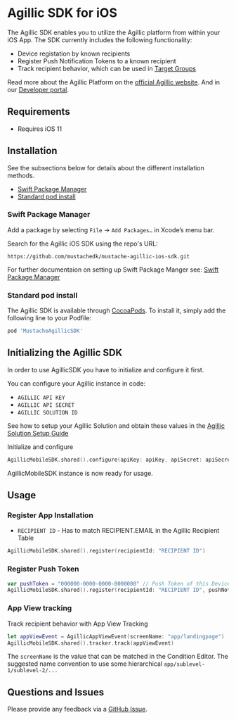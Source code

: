 # Agillic SDK for iOS

The Agillic SDK enables you to utilize the Agillic platform from within your iOS App. 
The SDK currently includes the following functionality:

 * Device registation by known recipients
 * Register Push Notification Tokens to a known recipient
 * Track recipient behavior, which can be used in [Target Groups](https://support.agillic.com/hc/en-gb/articles/360007001991-All-You-Need-to-Know-About-Target-Groups)
 
Read more about the Agillic Platform on the [official Agillic website](https://agillic.com).
And in our [Developer portal](https://developers.agillic.com).

## Requirements

- Requires iOS 11

## Installation

See the subsections below for details about the different installation methods.
* [Swift Package Manager](README.md#swift-package-manager)
* [Standard pod install](README.md#standard-pod-install)

### Swift Package Manager

Add a package by selecting `File` → `Add Packages…` in Xcode’s menu bar.

Search for the Agillic iOS SDK using the repo's URL:
```console
https://github.com/mustachedk/mustache-agillic-ios-sdk.git
```

For further documentaion on setting up Swift Package Manger see: 
[Swift Package Manager](docs/SwiftPackageManager.md)

### Standard pod install

The Agillic SDK is available through [CocoaPods](https://cocoapods.org). 
To install it, simply add the following line to your Podfile:

```ruby
pod 'MustacheAgillicSDK'
```

## Initializing the Agillic SDK

In order to use AgillicSDK you have to initialize and configure it first.

You can configure your Agillic instance in code:
* ``AGILLIC API KEY``
* ``AGILLIC API SECRET``
* ``AGILLIC SOLUTION ID``

See how to setup your Agillic Solution and obtain these values 
in the [Agillic Solution Setup Guide](docs/AgillicSolutionSetup.md)

Initialize and configure
```swift
AgillicMobileSDK.shared().configure(apiKey: apiKey, apiSecret: apiSecret, solutionId: solutionId)
```

AgillicMobileSDK instance is now ready for usage.

## Usage

### Register App Installation

* ``RECIPIENT ID`` - Has to match RECIPIENT.EMAIL in the Agillic Recipient Table

```swift
AgillicMobileSDK.shared().register(recipientId: "RECIPIENT ID")
```

### Register Push Token

```swift
var pushToken = "000000-0000-0000-0000000" // Push Token of this Device
AgillicMobileSDK.shared().register(recipientId: "RECIPIENT ID", pushNotificationToken: "PUSH TOKEN")
```

### App View tracking

Track recipient behavior with App View Tracking 

```swift
let appViewEvent = AgillicAppViewEvent(screenName: "app/landingpage")
AgillicMobileSDK.shared().tracker.track(appViewEvent)
```

The ``screenName`` is the value that can be matched in the Condition Editor.
The suggested name convention to use some hierarchical ``app/sublevel-1/sublevel-2/...``


## Questions and Issues

Please provide any feedback via a [GitHub
Issue](https://github.com/mustachedk/mustache-agillic-ios-sdk/issues/new).

